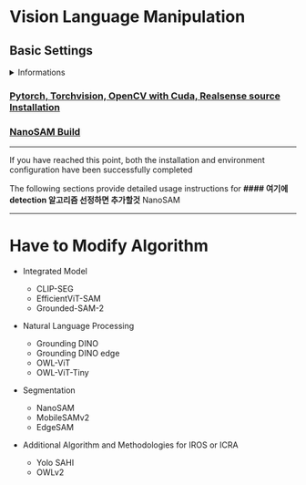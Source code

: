 # Vision Language Manipulation

## Basic Settings

<details>
<summary>Informations</summary>

|Embedded Board|Jetpack Version|CUDA|PyTorch|Torchvision|Tensorflow|
|:---:|:---:|:---:|:---:|:---:|:---:|
|**Jetson AGX Orin**|L4T R36.3 (6.0)|**12.2**|**2.3**|0.18.0|2.15.0|
|**Jetson Orin Nano**|L4T R36.4 (6.2)|**12.6**|**2.5**|0.20.0|2.16.1|

### Jetson AGX Orin Settings (Jetpack 6.0)
```bash
# aarch64 RustDesk Download
wget https://github.com/rustdesk/rustdesk/releases/download/1.4.0/rustdesk-1.4.0-aarch64.deb
wget https://raw.githubusercontent.com/j-wye/VLM_based_Manipulation/refs/heads/main/jetson_setting.sh
bash jetson_setting.sh
```

- If you want to change fan speed:
```bash
sudo jetson_clocks --store
sudo jetson_clocks --fan
sudo jetson_clocks --restore
echo "alias fan_base='sudo jetson_clocks --restore && sudo jetson_clocks'" >> ~/.bashrc
echo "alias fan_max='sudo jetson_clocks --fan'" >> ~/.bashrc
echo "# Change swap memory : sudo gedit /etc/systemd/nvzramconfig.sh" >> ~/.bashrc
```
</details>

### [Pytorch, Torchvision, OpenCV with Cuda, Realsense source Installation](./readme_folder/additional_settings.md)

<!-- ### [ROS2-NanoOWL and NanoSAM Build](./readme_folder/perception_module_settings.md) -->
### [NanoSAM Build](./readme_folder/nanosam.md)

---

If you have reached this point, both the installation and environment configuration have been successfully completed

The following sections provide detailed usage instructions for **#### 여기에 detection 알고리즘 선정하면 추가할것** NanoSAM

<!-- ### [Use NanoOWL](./readme_folder/nanoowl_readme.md) -->

<!-- ### [Use GG-CNN2](./readme_folder/ggcnn_readme.md) -->

<!-- ### [Use Contact-GraspNet](./readme_folder/contact_graspnet_readme.md) -->


---
# Have to Modify Algorithm
- Integrated Model
    - CLIP-SEG
    - EfficientViT-SAM
    - Grounded-SAM-2

- Natural Language Processing
    - Grounding DINO
    - Grounding DINO edge
    - OWL-ViT
    - OWL-ViT-Tiny

- Segmentation
    - NanoSAM
    - MobileSAMv2
    - EdgeSAM

- Additional Algorithm and Methodologies for IROS or ICRA
    - Yolo SAHI
    - OWLv2